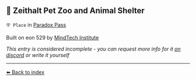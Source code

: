 ## 🦁 Zeithalt Pet Zoo and Animal Shelter

`🪧 Place` in [Paradox Pass](/paradox_pass.md)

Built on eon 529 by [MindTech Institute](/mindtech_institute.md)

_This entry is considered incomplete - you can request more info for it [on discord](<https://discord.com/channels/562910943848169472/1173922660489633802>) or write it yourself_


----------
[⬅️ Back to index](/index.md#2e80_s)